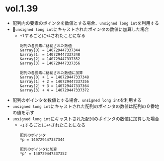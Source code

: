 # vol.1.39

- 配列内の要素のポインタを数値とする場合、`unsigned long int`を利用する
- `unsigned long int`にキャストされたポインタの数値に加算した場合
  - `+1`するごとに`+4`されたことになる
    ```
    配列の各要素に格納された数値
    &array[0] = 140729447337344
    &array[1] = 140729447337348
    &array[2] = 140729447337352
    &array[3] = 140729447337356

    配列の各要素に格納された数値に加算
    &array[0] + 1 = 140729447337348
    &array[1] + 2 = 140729447337356
    &array[2] + 3 = 140729447337364
    &array[3] + 4 = 140729447337372
    ```
- 配列のポインタを数値とする場合、`unsigned long int`を利用する
- `unsigned long int`にキャストされた配列のポインタの数値は配列の０番地の値を示す
- `unsigned long int`にキャストされた配列のポインタの数値に加算した場合
  - `+1`するごとに`+4`されたことになる
    ```
    配列のポインタ
    *p = 140729447337344

    配列のポインタに加算
    *p' = 140729447337352
    ```